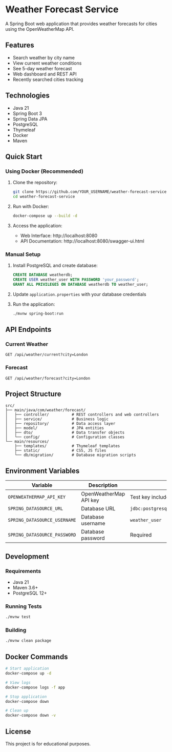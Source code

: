 # Weather Forecast Service

A Spring Boot web application that provides weather forecasts for cities using the OpenWeatherMap API.

## Features

- Search weather by city name
- View current weather conditions
- See 5-day weather forecast
- Web dashboard and REST API
- Recently searched cities tracking

## Technologies

- Java 21
- Spring Boot 3
- Spring Data JPA
- PostgreSQL
- Thymeleaf
- Docker
- Maven

## Quick Start

### Using Docker (Recommended)

1. Clone the repository:
   ```bash
   git clone https://github.com/YOUR_USERNAME/weather-forecast-service.git
   cd weather-forecast-service
   ```

2. Run with Docker:
   ```bash
   docker-compose up --build -d
   ```

3. Access the application:
   - Web Interface: http://localhost:8080
   - API Documentation: http://localhost:8080/swagger-ui.html

### Manual Setup

1. Install PostgreSQL and create database:
   ```sql
   CREATE DATABASE weatherdb;
   CREATE USER weather_user WITH PASSWORD 'your_password';
   GRANT ALL PRIVILEGES ON DATABASE weatherdb TO weather_user;
   ```

2. Update `application.properties` with your database credentials

3. Run the application:
   ```bash
   ./mvnw spring-boot:run
   ```

## API Endpoints

### Current Weather
```
GET /api/weather/current?city=London
```

### Forecast
```
GET /api/weather/forecast?city=London
```

## Project Structure

```
src/
├── main/java/com/weather/forecast/
│   ├── controller/          # REST controllers and web controllers
│   ├── service/             # Business logic
│   ├── repository/          # Data access layer
│   ├── model/               # JPA entities
│   ├── dto/                 # Data transfer objects
│   └── config/              # Configuration classes
└── main/resources/
    ├── templates/           # Thymeleaf templates
    ├── static/              # CSS, JS files
    └── db/migration/        # Database migration scripts
```

## Environment Variables

| Variable | Description | Default |
|----------|-------------|---------|
| `OPENWEATHERMAP_API_KEY` | OpenWeatherMap API key | Test key included |
| `SPRING_DATASOURCE_URL` | Database URL | `jdbc:postgresql://localhost:5432/weatherdb` |
| `SPRING_DATASOURCE_USERNAME` | Database username | `weather_user` |
| `SPRING_DATASOURCE_PASSWORD` | Database password | Required |

## Development

### Requirements
- Java 21
- Maven 3.6+
- PostgreSQL 12+

### Running Tests
```bash
./mvnw test
```

### Building
```bash
./mvnw clean package
```

## Docker Commands

```bash
# Start application
docker-compose up -d

# View logs
docker-compose logs -f app

# Stop application
docker-compose down

# Clean up
docker-compose down -v
```

## License

This project is for educational purposes.